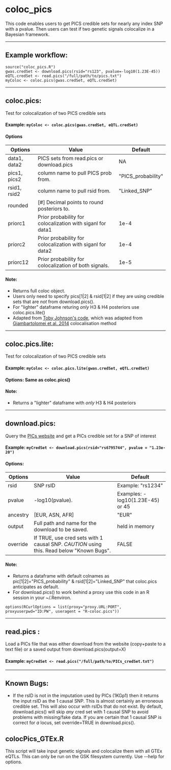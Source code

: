 # coloc_pics
This code enables users to get PICS credible sets for nearly any index SNP with a pvalue. 
Then users can test if two genetic signals colocalize in a Bayesian framework. 
***

## Example workflow:
```
source("coloc_pics.R")
gwas.credSet <- download.pics(rsid="rs123", pvalue=-log10(1.23E-45))
eQTL.credSet <- read.pics("/full/path/to/pics.txt")
myColoc <- coloc.pics(gwas.credSet, eQTL.credSet)
```
***


## coloc.pics: 
Test for colocalization of two PICS credible sets
#### Example: `myColoc <- coloc.pics(gwas.credSet, eQTL.credSet)`   
#### Options  
|Options      | Value 						   | Default
| ----------- | ---------------------------------------------------------- | ------------------ |
|data1, data2 | PICS sets from read.pics or download.pics 				   | NA
|pics1, pics2 | column name to pull PICS prob from. 					   | "PICS_probability"
|rsid1, rsid2 | column name to pull rsid from. 							   | "Linked_SNP"
|rounded  	  | [#] Decimal points to round posteriors to. 				   |
|priorc1  	  | Prior probability for colocalization with siganl for data1 | 1e-4
|priorc2  	  | Prior probability for colocalization with siganl for data2 | 1e-4 
|priorc12 	  | Prior probability for colocalization of both signals.      | 1e-5   
#### Note:   
 * Returns full coloc object.  
 * Users only need to specify pics[1|2] & rsid[1|2] if they are using credible sets that are *not* from download.pics().  
 * For "lighter" dataframe returing *only* H3 & H4 posteriors use coloc.pics.lite() 
 * Adapted from [Toby Johnson's code](https://github.com/tobyjohnson/gtx/blob/master/R/abf.R "Toby's coloc in R"), which was adapted from [Giambartolomei et al. 2014](https://www.ncbi.nlm.nih.gov/pubmed/24830394 "Giambartolomei et al. 2014") colocalisation method  
***


## coloc.pics.lite: 
Test for colocalization of two PICS credible sets
#### Example: `myColoc <- coloc.pics.lite(gwas.credSet, eQTL.credSet)`
#### Options: Same as coloc.pics()
#### Note:  
 * Returns a "lighter" dataframe with *only* H3 & H4 posteriors  
***


## download.pics:  
Query the [PICs website](http://pubs.broadinstitute.org/pubs/finemapping/ "PICs") and get a PICs credible set for a SNP of interest
#### Example: `myCredSet <- download.pics(rsid="rs6795744", pvalue = "1.23e-20")`
#### Options:
|Options	| Value | Default
| --------- | ------------------------------------------------ | ----------------------------------- |
|rsid 		| SNP rsID 						  				   | Example: "rs1234"
|pvalue 	| -log10(pvalue). 				   | Examples: -log10(1.23E-45) or 45
|ancestry 	| [EUR, ASN, AFR] 				  				   | "EUR"
|output 	| Full path and name for the download to be saved. | held in memory
|override | If TRUE, use cred sets with 1 causal SNP. *CAUTION* using this. Read below "Known Bugs". | FALSE
#### Note:
 * Returns a dataframe with default colnames as pic[1|2]="PICS_probability" & rsid[1|2]="Linked_SNP" that coloc.pics anticipates as default. 
 * For download.pics() to work behind a proxy use this code in an R session in your ~/.Renviron. 
 ```
 options(RCurlOptions = list(proxy="proxy.URL:PORT", proxyuserpwd="ID:PW", useragent = "R-coloc.pics"))
 ```
***

## read.pics : 
Load a PICs file that was either download from the website (copy+paste to a text file) or a saved output from download.pics(output=X)
#### Example: `myCredSet <- read.pics("/full/path/to/PICs_credSet.txt")`
***

## Known Bugs:  
 * If the rsID is not in the imputation used by PICs (1KGp1) then it returns the input rsID as the 1 causal SNP. This is almost certainly an erroneous credible set. This will also occur with rsIDs that do not exist. By default, download.pics() will skip *any* cred set with 1 causal SNP to avoid problems with missing/fake data. If you are certain that 1 causal SNP is correct for *a* locus, set override=TRUE in download.pics().  
 
 ## colocPics_GTEx.R
 This script will take input genetic signals and colocalize them with all GTEx eQTLs. This can only be run on the GSK filesystem currently. Use --help for options. 
